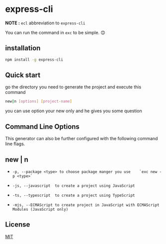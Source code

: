 # express-cli

**NOTE :** `ecl` abbreviation to `express-cli`

You can run the command in `exc` to be simple. 😊

## installation

```sh
npm install -g express-cli
```

## Quick start

go the directory you need to generate the project and execute this command

```bash
new|n [options] [project-name]
```
you can use option your new only and he gives you some question 



## Command Line Options

This generator can also be further configured with the following command line flags.

## new | n

-     -p, --package <type> to choose package manger you use    `exc new -p <type>`
-     -js, --javascript  to create a project using JavaScript
-     -ts, --typescript  to create a project using TypeScript
-     -mjs, --ECMAScript to create project in JavaScript with ECMAScript Modules (JavaScript only)

## License

[MIT](LICENSE)
